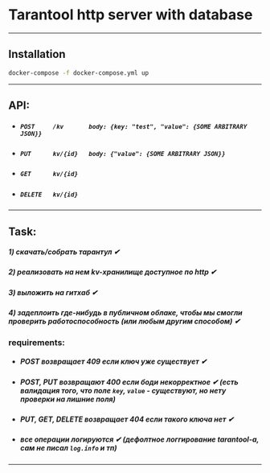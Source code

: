 # Tarantool http server with database
---
## Installation

```sh
docker-compose -f docker-compose.yml up
```

---

## API:
 - ##### `POST     /kv       body: {key: "test", "value": {SOME ARBITRARY JSON}} `
 - ##### `PUT      kv/{id}   body: {"value": {SOME ARBITRARY JSON}}`
 - ##### `GET      kv/{id} `
 - ##### `DELETE   kv/{id}`
---

## Task:
##### 1) скачать/собрать тарантул ✔
##### 2) реализовать на нем kv-хранилище доступное по http ✔
##### 3) выложить на гитхаб ✔
##### 4) задеплоить где-нибудь в публичном облаке, чтобы мы смогли проверить работоспособность (или любым другим способом) ✔

### requirements:
 - ##### POST  возвращает 409 если ключ уже существует ✔
 - ##### POST, PUT возвращают 400 если боди некорректное ✔ (есть валидация того, что поле `key`, `value` - существуют, но нету проверки на лишние поля)
 - ##### PUT, GET, DELETE возвращает 404 если такого ключа нет ✔
 - ##### все операции логируются ✔  (дефолтное логгирование tarantool-а, сам не писал `log.info` и тп)

---
